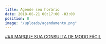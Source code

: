 ```yaml
---
title: Agende seu horário
date: 2018-06-21 00:17:00 -03:00
position: 0
image: "/uploads/agendamento.png"
---
```


[### MARQUE SUA CONSULTA DE MODO FÁCIL](#contato)